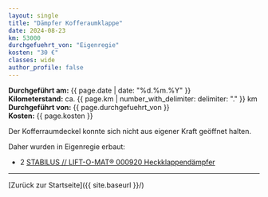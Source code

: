 ```yaml
---
layout: single
title: "Dämpfer Kofferaumklappe"
date: 2024-08-23
km: 53000
durchgefuehrt_von: "Eigenregie"
kosten: "30 €"
classes: wide
author_profile: false
---
```

**Durchgeführt am:** {{ page.date | date: "%d.%m.%Y" }}  
**Kilometerstand:** ca. {{ page.km | number_with_delimiter: delimiter: "." }} km  
**Durchgeführt von:** {{ page.durchgefuehrt_von }}  
**Kosten:** {{ page.kosten }}

Der Kofferraumdeckel konnte sich nicht aus eigener Kraft geöffnet halten.

Daher wurden in Eigenregie erbaut:

- 2 [STABILUS // LIFT-O-MAT® 000920 Heckklappendämpfer](https://www.autodoc.de/stabilus/290954)

---

[Zurück zur Startseite]({{ site.baseurl }}/)
